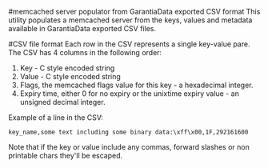#memcached server populator from GarantiaData exported CSV format
This utility populates a memcached server from the keys, values and metadata available in GarantiaData exported CSV files.

#CSV file format
Each row in the CSV represents a single key-value pare. The CSV has 4 columns in the following order:

1. Key - C style encoded string
2. Value - C style encoded string
3. Flags, the memcached flags value for this key - a hexadecimal integer.
4. Expiry time, either 0 for no expiry or the unixtime expiry value - an unsigned decimal integer.

Example of a line in the CSV:
```
key_name,some text including some binary data:\xff\x00,1F,292161600
```
Note that if the key or value include any commas, forward slashes or non printable chars they'll be escaped.
